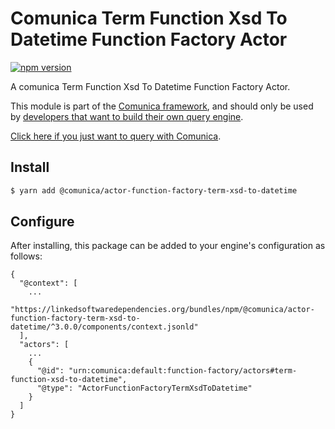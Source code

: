 # Comunica Term Function Xsd To Datetime Function Factory Actor

[![npm version](https://badge.fury.io/js/%40comunica%2Factor-function-factory-term-function-xsd-to-datetime.svg)](https://www.npmjs.com/package/@comunica/actor-function-factory-term-xsd-to-datetime)

A comunica Term Function Xsd To Datetime Function Factory Actor.

This module is part of the [Comunica framework](https://github.com/comunica/comunica),
and should only be used by [developers that want to build their own query engine](https://comunica.dev/docs/modify/).

[Click here if you just want to query with Comunica](https://comunica.dev/docs/query/).

## Install

```bash
$ yarn add @comunica/actor-function-factory-term-xsd-to-datetime
```

## Configure

After installing, this package can be added to your engine's configuration as follows:
```text
{
  "@context": [
    ...
    "https://linkedsoftwaredependencies.org/bundles/npm/@comunica/actor-function-factory-term-xsd-to-datetime/^3.0.0/components/context.jsonld"
  ],
  "actors": [
    ...
    {
      "@id": "urn:comunica:default:function-factory/actors#term-function-xsd-to-datetime",
      "@type": "ActorFunctionFactoryTermXsdToDatetime"
    }
  ]
}
```

